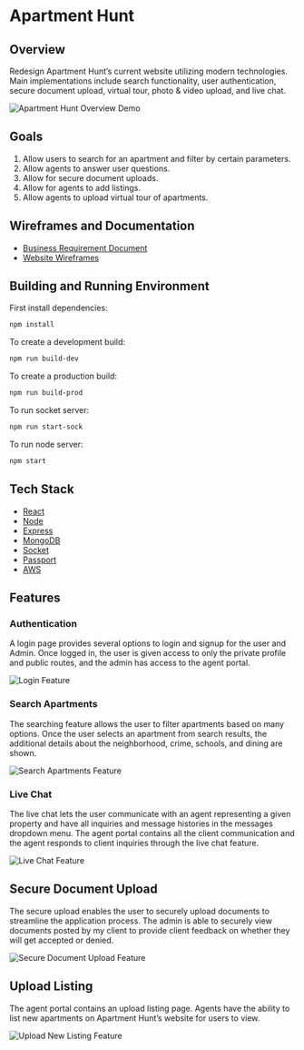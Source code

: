 # Apartment Hunt

## Overview

Redesign Apartment Hunt’s current website utilizing modern technologies. Main implementations include search functionality, user authentication, secure document upload, virtual tour, photo & video upload, and live chat.

![Apartment Hunt Overview Demo](readme_assets/overview.gif)

## Goals

1. Allow users to search for an apartment and filter by certain parameters.
2. Allow agents to answer user questions.
3. Allow for secure document uploads.
4. Allow for agents to add listings.
5. Allow agents to upload virtual tour of apartments.

## Wireframes and Documentation

* [Business Requirement Document](readme_assets/brd.pdf)
* [Website Wireframes](readme_assets/wireframe.pdf)

## Building and Running Environment

First install dependencies:

```sh
npm install
```

To create a development build:

```sh
npm run build-dev
```

To create a production build:

```sh
npm run build-prod
```

To run socket server:

```sh
npm run start-sock
```

To run node server:

```sh
npm start
```

## Tech Stack
* [React](https://reactjs.org)
* [Node](https://nodejs.org/en)
* [Express](https://expressjs.com)
* [MongoDB](https://www.mongodb.com/)
* [Socket](https://socket.io/)
* [Passport](http://www.passportjs.org/)
* [AWS](https://aws.amazon.com)

## Features
### Authentication
A login page provides several options to login and signup for the user and Admin. Once logged in, the user is given access to only the private profile and public routes, and the admin has access to the agent portal.

![Login Feature](readme_assets/auth.gif)

### Search Apartments
The searching feature allows the user to filter apartments based on many options. Once the user selects an apartment from search results, the additional details about the neighborhood, crime, schools, and dining are shown.

![Search Apartments Feature](readme_assets/search-apt.gif)

### Live Chat
The live chat lets the user communicate with an agent representing a given property and have all inquiries and message histories in the messages dropdown menu. The agent portal contains all the client communication and the agent responds to client inquiries through the live chat feature.

![Live Chat Feature](readme_assets/live-chat.gif)

## Secure Document Upload
The secure upload enables the user to securely upload documents to streamline the application process. The admin is able to securely view documents posted by my client to provide client feedback on whether they will get accepted or denied.

![Secure Document Upload Feature](readme_assets/secure-document-upload.gif)

## Upload Listing
The agent portal contains an upload listing page. Agents have the ability to list new apartments on Apartment Hunt’s website for users to view.

![Upload New Listing Feature](readme_assets/upload-listing.gif)